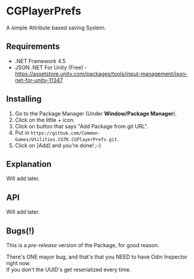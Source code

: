 # CGPlayerPrefs
A simple Attribute based saving System.

## Requirements
- .NET Framework 4.5
- JSON .NET For Unity (Free) - https://assetstore.unity.com/packages/tools/input-management/json-net-for-unity-11347

## Installing
1. Go to the Package Manager (Under **Window/Package Manager**). 
2. Click on the little + icon.
3. Click on button that says "Add Package from git URL".
4. Put in `https://github.com/Common-Games/Utilities.CGTK.CGPlayerPrefs.git`.
5. Click on [Add] and you're done! ;-)

## Explanation
Will add later.

## API
Will add later.

## Bugs(!)
This is a *pre-release* version of the Package, for good reason.

There's ONE mayor bug, and that's that you NEED to have Odin Inspector right now. <br/>
If you don't the UUID's get reserialized every time. 
